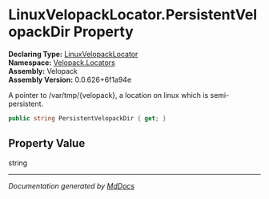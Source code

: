 ﻿<!--  
  <auto-generated>   
    The contents of this file were generated by a tool.  
    Changes to this file may be list if the file is regenerated  
  </auto-generated>   
-->

# LinuxVelopackLocator.PersistentVelopackDir Property

**Declaring Type:** [LinuxVelopackLocator](../index.md)  
**Namespace:** [Velopack.Locators](../../index.md)  
**Assembly:** Velopack  
**Assembly Version:** 0.0.626+6f1a94e

 A pointer to \/var\/tmp\/{velopack}, a location on linux which is semi\-persistent. 

```csharp
public string PersistentVelopackDir { get; }
```

## Property Value

string

___

*Documentation generated by [MdDocs](https://github.com/ap0llo/mddocs)*
